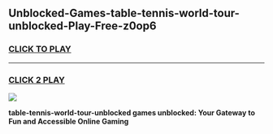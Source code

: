 
## Unblocked-Games-table-tennis-world-tour-unblocked-Play-Free-z0op6
<h3>
<a href="https://premium76.site?title=table-tennis-world-tour-unblocked&ref=23A">CLICK TO PLAY</a></h3>
<hr>

<h3>
<a href="https://premium76.site?title=table-tennis-world-tour-unblocked&ref=23A">CLICK 2 PLAY</a>
  
</h3>

<a href="https://premium76.site?title=table-tennis-world-tour-unblocked&ref=23A"><img src="https://clearcache.store/games.png"></a>


**table-tennis-world-tour-unblocked games unblocked: Your Gateway to Fun and Accessible Online Gaming**
